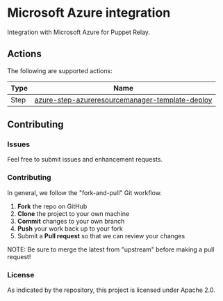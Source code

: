 # Microsoft Azure integration

Integration with Microsoft Azure for Puppet Relay.

## Actions

The following are supported actions: 

|   Type    |  Name              |
|-----------|--------------------|
| Step      | [azure-step-azureresourcemanager-template-deploy](/steps/azure-step-azureresourcemanager-template-deploy)  | 

## Contributing

### Issues

Feel free to submit issues and enhancement requests.

### Contributing

In general, we follow the "fork-and-pull" Git workflow.

 1. **Fork** the repo on GitHub
 2. **Clone** the project to your own machine
 3. **Commit** changes to your own branch
 4. **Push** your work back up to your fork
 5. Submit a **Pull request** so that we can review your changes

NOTE: Be sure to merge the latest from "upstream" before making a pull request!

### License

As indicated by the repository, this project is licensed under Apache 2.0.